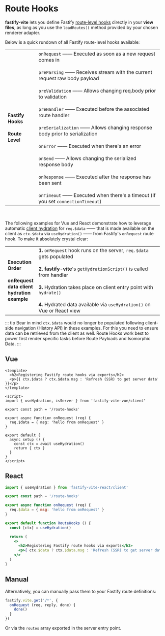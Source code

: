 # Route Hooks

<b>fastify-vite</b> lets you define Fastify [route-level hooks](https://www.fastify.io/docs/latest/Hooks/#requestreply-hooks) directly in your <b>view files</b>, as long as you use the `loadRoutes()` method provided by your chosen renderer adapter. 

Below is a quick rundown of all Fastify route-level hooks available:

<table class="infotable">
<tr style="width: 100%">
<td style="width: 20%">
<strong>Fastify Hooks</strong>
<br><br><b>Route Level</b>
</td>
<td class="code-h" style="width: 80%">
<code class="h inline-block">onRequest</code>
—— Executed as soon as a new request comes in
<br><br>
<code class="h inline-block">preParsing</code>
—— Receives stream with the current request raw body payload
<br><br>
<code class="h inline-block">preValidation</code>
—— Allows changing req.body prior to validation
<br><br>
<code class="h inline-block">preHandler</code>
—— Executed before the associated route handler
<br><br>
<code class="h inline-block">preSerialization</code>
—— Allows changing response body prior to serialization
<br><br>
<code class="h inline-block">onError</code>
—— Executed when there's an error 
<br><br>
<code class="h inline-block">onSend</code>
—— Allows changing the serialized response body
<br><br>
<code class="h inline-block">onResponse</code>
—— Executed after the response has been sent
<br><br>
<code class="h inline-block">onTimeout</code>
—— Executed when there's a timeout (if you set <code>connectionTimeout</code>)
</td>
</tr>
</table>

<br>

The following examples for Vue and React demonstrate how to leverage automatic [client hydration](/internals/client-hydration) for `req.$data` —— that is made available on the client as `ctx.$data` via `useHydration()` —— from Fastify's `onRequest` route hook. To make it absolutely crystal clear:

<table class="infotable">
<tr style="width: 100%">
<td style="width: 20%">
<strong>Execution Order</strong>
<br><br><b>onRequest data client hydration example</b>
</td>
<td class="code-h" style="width: 80%">
<span class="h inline-block"><b>1.</b> <code>onRequest</code> hook runs on the server, <code>req.$data</code> gets populated</span>
<br><br>
<span class="h inline-block"><b>2.</b> <b>fastify-vite</b>'s <code>getHydrationScript()</code> is called from handler</span>
<br><br>
<span class="h inline-block"><b>3.</b> Hydration takes place on client entry point with <code>hydrate()</code></span>
<br><br>
<span class="h inline-block"><b>4.</b> Hydrated data available via <code>useHydration()</code> on Vue or React view</span>
</td>
</tr>
</table>

::: tip
Bear in mind `ctx.$data` would no longer be populated following client-side navigation (History API) in these examples. For this you need to ensure data can be retrieved from the client as well. Route Hooks work best to power first render specific tasks before Route Payloads and Isomorphic Data.
:::

## Vue

```vue
<template>
  <h2>Registering Fastify route hooks via exports</h2>
  <p>{{ ctx.$data ? ctx.$data.msg : 'Refresh (SSR) to get server data' }}</p>
</template>

<script>
import { useHydration, isServer } from 'fastify-vite-vue/client'

export const path = '/route-hooks'

export async function onRequest (req) {
  req.$data = { msg: 'hello from onRequest' }
}

export default {
  async setup () {
    const ctx = await useHydration()
    return { ctx }
  }
}
</script>

```

## React

```jsx
import { useHydration } from 'fastify-vite-react/client'

export const path = '/route-hooks'

export async function onRequest (req) {
  req.$data = { msg: 'hello from onRequest' }
}

export default function RouteHooks () {
  const [ctx] = useHydration()

  return (
    <>
      <h2>Registering Fastify route hooks via exports</h2>
      <p>{ ctx.$data ? ctx.$data.msg : 'Refresh (SSR) to get server data' }</p>
    </>
  )
}
```

## Manual

Alternatively, you can manually pass them to your Fastify route definitions:

```js
fastify.vite.get('/*', {
  onRequest (req, reply, done) {
    done()
  }
})
```

Or via the `routes` array exported in the server entry point.
